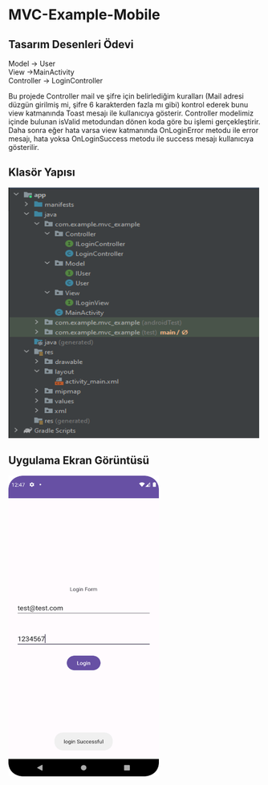 # MVC-Example-Mobile

## Tasarım Desenleri Ödevi

Model -> User <br>
View ->MainActivity <br>
Controller -> LoginController <br>

Bu projede Controller mail ve şifre için belirlediğim kuralları (Mail adresi düzgün girilmiş mi, şifre 6 karakterden fazla mı gibi) kontrol ederek bunu view katmanında Toast mesajı ile kullanıcıya gösterir.
Controller modelimiz içinde bulunan isValid metodundan dönen koda göre bu işlemi gerçekleştirir. 
Daha sonra eğer hata varsa view katmanında OnLoginError metodu ile error mesajı, hata yoksa OnLoginSuccess metodu ile success mesajı kullanıcıya gösterilir.

## Klasör Yapısı

<img src="Klasör_Yapısı.png" width="500" height="500" />

## Uygulama Ekran Görüntüsü
<img src="Screenshot_20230504_124730.png" width="300" height="600" />
